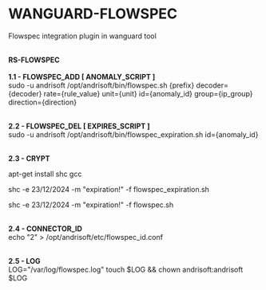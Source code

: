 # WANGUARD-FLOWSPEC
Flowspec integration plugin in wanguard tool

<br><b>RS-FLOWSPEC</b></br>
<br><b>1.1 - FLOWSPEC_ADD [ ANOMALY_SCRIPT ]</b></br>
sudo -u andrisoft /opt/andrisoft/bin/flowspec.sh {prefix} decoder={decoder} rate={rule_value} unit={unit} id={anomaly_id} group={ip_group} direction={direction}

<br><b>2.2 - FLOWSPEC_DEL [ EXPIRES_SCRIPT ]</b></br>
sudo -u andrisoft /opt/andrisoft/bin/flowspec_expiration.sh id={anomaly_id}

<br><b>2.3 - CRYPT </b></br>
<p>apt-get install shc gcc</p>
<p>shc -e 23/12/2024 -m "expiration!" -f flowspec_expiration.sh</p>
<p>shc -e 23/12/2024 -m "expiration!" -f flowspec.sh</p>

<br><b>2.4 - CONNECTOR_ID </b></br>
echo "2" > /opt/andrisoft/etc/flowspec_id.conf

<br><b>2.5 - LOG </b></br>
LOG="/var/log/flowspec.log"
touch $LOG && chown andrisoft:andrisoft $LOG
